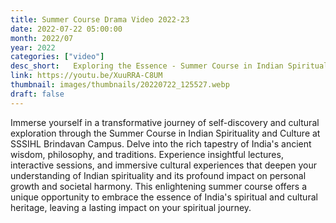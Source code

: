 ```yaml
---
title: Summer Course Drama Video 2022-23
date: 2022-07-22 05:00:00
month: 2022/07
year: 2022
categories: ["video"]
desc_short:   Exploring the Essence - Summer Course in Indian Spirituality and Culture
link: https://youtu.be/XuuRRA-C8UM
thumbnail: images/thumbnails/20220722_125527.webp
draft: false
---
```


 Immerse yourself in a transformative journey of self-discovery and cultural exploration through the Summer Course in Indian Spirituality and Culture at SSSIHL Brindavan Campus. Delve into the rich tapestry of India's ancient wisdom, philosophy, and traditions. Experience insightful lectures, interactive sessions, and immersive cultural experiences that deepen your understanding of Indian spirituality and its profound impact on personal growth and societal harmony. This enlightening summer course offers a unique opportunity to embrace the essence of India's spiritual and cultural heritage, leaving a lasting impact on your spiritual journey.
